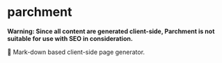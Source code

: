 # parchment
**Warning: Since all content are generated client-side, Parchment is not suitable for use with SEO in consideration.**

📃 Mark-down based client-side page generator.

